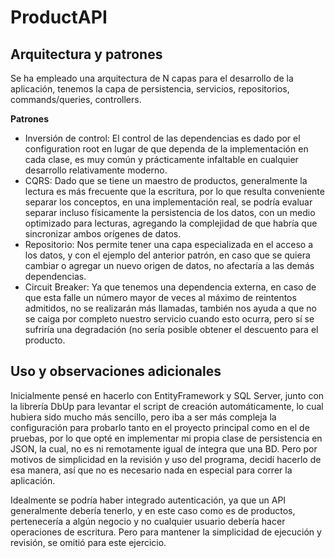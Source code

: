 # ProductAPI

## Arquitectura y patrones

Se ha empleado una arquitectura de N capas para el desarrollo de la aplicación, tenemos la capa de persistencia, servicios, repositorios, commands/queries, controllers.

**Patrones**
 - Inversión de control: El control de las dependencias es dado por el configuration root en lugar de que dependa de la implementación en cada clase, es muy común y prácticamente infaltable en cualquier desarrollo relativamente moderno.
 - CQRS: Dado que se tiene un maestro de productos, generalmente la lectura es más frecuente que la escritura, por lo que resulta conveniente separar los conceptos, en una implementación real, se podría evaluar separar incluso físicamente la persistencia de los datos, con un medio optimizado para lecturas, agregando la complejidad de que habría que sincronizar ambos orígenes de datos.
 - Repositorio: Nos permite tener una capa especializada en el acceso a los datos, y con el ejemplo del anterior patrón, en caso que se quiera cambiar o agregar un nuevo origen de datos, no afectaría a las demás dependencias.
 - Circuit Breaker: Ya que tenemos una dependencia externa, en caso de que esta falle un número mayor de veces al máximo de reintentos admitidos, no se realizarán más llamadas, también nos ayuda a que no se caiga por completo nuestro servicio cuando esto ocurra, pero sí se sufriría una degradación (no sería posible obtener el descuento para el producto.
 

## Uso y observaciones adicionales

Inicialmente pensé en hacerlo con EntityFramework y SQL Server, junto con la librería DbUp para levantar el script de creación automáticamente, lo cual hubiera sido mucho más sencillo, pero iba a ser más compleja la configuración para probarlo tanto en el proyecto principal como en el de pruebas, por lo que opté en implementar mi propia clase de persistencia en JSON, la cual, no es ni remotamente igual de íntegra que una BD. Pero por motivos de simplicidad en la revisión y uso del programa, decidí hacerlo de esa manera, así que no es necesario nada en especial para correr la aplicación.

Idealmente se podría haber integrado autenticación, ya que un API generalmente debería tenerlo, y en este caso como es de productos, pertenecería a algún negocio y no cualquier usuario debería hacer operaciones de escritura. Pero para mantener la simplicidad de ejecución y revisión, se omitió para este ejercicio.